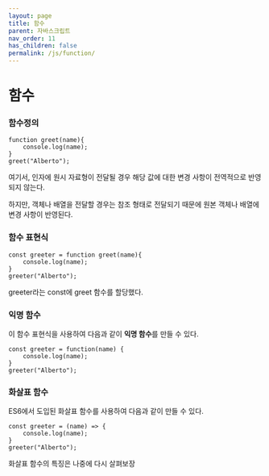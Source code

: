 ```yaml
---
layout: page
title: 함수
parent: 자바스크립트
nav_order: 11
has_children: false
permalink: /js/function/
---
```


# **함수**

### **함수정의**

```
function greet(name){
	console.log(name);
}
greet("Alberto");
```

여기서, 인자에 원시 자료형이 전달될 경우 해당 값에 대한 변경 사항이 전역적으로 반영되지 않는다.

하지만, 객체나 배열을 전달할 경우는 참조 형태로 전달되기 때문에 원본 객체나 배열에 변경 사항이 반영된다.

### **함수 표현식**

```
const greeter = function greet(name){
	console.log(name);
}
greeter("Alberto");
```

greeter라는 const에 greet 함수를 할당했다.

### **익명 함수**

이 함수 표현식을 사용하여 다음과 같이 **익명 함수**를 만들 수 있다.

```
const greeter = function(name) {
	console.log(name);
}
greeter("Alberto");
```

### **화살표 함수**

ES6에서 도입된 화살표 함수를 사용하여 다음과 같이 만들 수 있다.

```
const greeter = (name) => {
	console.log(name);
}
greeter("Alberto");
```

화살표 함수의 특징은 나중에 다시 살펴보장